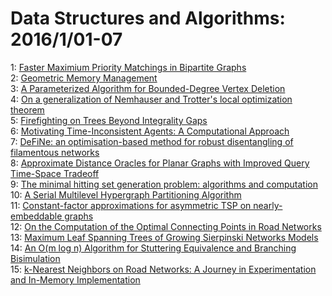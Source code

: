 # Data Structures and Algorithms: 2016/1/01-07  
1: [Faster Maximium Priority Matchings in Bipartite Graphs](https://doi.org/10.48550/arXiv.1512.09349)  
2: [Geometric Memory Management](https://doi.org/10.48550/arXiv.1512.09358)  
3: [A Parameterized Algorithm for Bounded-Degree Vertex Deletion](https://doi.org/10.48550/arXiv.1601.00163)  
4: [On a generalization of Nemhauser and Trotter's local optimization  theorem](https://doi.org/10.48550/arXiv.1601.00164)  
5: [Firefighting on Trees Beyond Integrality Gaps](https://doi.org/10.48550/arXiv.1601.00271)  
6: [Motivating Time-Inconsistent Agents: A Computational Approach](https://doi.org/10.48550/arXiv.1601.00479)  
7: [DeFiNe: an optimisation-based method for robust disentangling of  filamentous networks](https://doi.org/10.48550/arXiv.1601.00847)  
8: [Approximate Distance Oracles for Planar Graphs with Improved Query  Time-Space Tradeoff](https://doi.org/10.48550/arXiv.1601.00839)  
9: [The minimal hitting set generation problem: algorithms and computation](https://doi.org/10.48550/arXiv.1601.02939)  
10: [A Serial Multilevel Hypergraph Partitioning Algorithm](https://doi.org/10.48550/arXiv.1601.01336)  
11: [Constant-factor approximations for asymmetric TSP on nearly-embeddable  graphs](https://doi.org/10.48550/arXiv.1601.01372)  
12: [On the Computation of the Optimal Connecting Points in Road Networks](https://doi.org/10.48550/arXiv.1601.01396)  
13: [Maximum Leaf Spanning Trees of Growing Sierpinski Networks Models](https://doi.org/10.48550/arXiv.1601.01465)  
14: [An O(m log n) Algorithm for Stuttering Equivalence and Branching  Bisimulation](https://doi.org/10.48550/arXiv.1601.01478)  
15: [k-Nearest Neighbors on Road Networks: A Journey in Experimentation and  In-Memory Implementation](https://doi.org/10.48550/arXiv.1601.01549)  